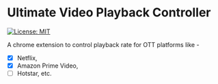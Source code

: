 # Ultimate Video Playback Controller

[![License: MIT](https://img.shields.io/badge/License-MIT-yellow.svg)](https://opensource.org/licenses/MIT)

A chrome extension to control playback rate for OTT platforms like -

- [x] Netflix,
- [x] Amazon Prime Video,
- [ ] Hotstar, etc.

